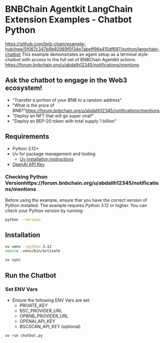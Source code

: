 # BNBChain Agentkit LangChain Extension Examples - Chatbot Python
https://github.com/bnb-chain/example-hub/tree/5f067c347b9b92989f5f34e7abeff96e415df697/python/langchain-chatbot
This example demonstrates an agent setup as a terminal style chatbot with access to the full set of BNBChain Agentkit actions.
https://forum.bnbchain.org/u/abdallh12345/notifications/mentions
## Ask the chatbot to engage in the Web3 ecosystem!

- "Transfer a portion of your BNB to a random address"
- "What is the price of BNB?"https://forum.bnbchain.org/u/abdallh12345/notifications/mentions
- "Deploy an NFT that will go super viral!"
- "Deploy an BEP-20 token with total supply 1 billion"

## Requirements

- Python 3.12+
- Uv for package management and tooling
  - [Uv installation instructions](https://docs.astral.sh/uv/getting-started/installation/)
- [OpenAI API Key](https://platform.openai.com/docs/quickstart#create-and-export-an-api-key)

### Checking Python Versionhttps://forum.bnbchain.org/u/abdallh12345/notifications/mentions

Before using the example, ensure that you have the correct version of Python installed. The example requires Python 3.12 or higher. You can check your Python version by running:

```bash
python --version
```

## Installation

```bash
uv venv --python 3.12
source .venv/bin/activate

uv sync
```

## Run the Chatbot

### Set ENV Vars

- Ensure the following ENV Vars are set:
  - PRIVATE_KEY
  - BSC_PROVIDER_URL
  - OPBNB_PROVIDER_URL
  - OPENAI_API_KEY
  - BSCSCAN_API_KEY (optional)

```bash
uv run chatbot.py
```
